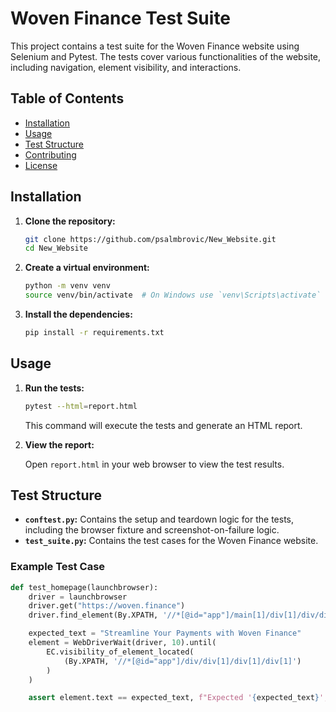 # Woven Finance Test Suite

This project contains a test suite for the Woven Finance website using Selenium and Pytest. The tests cover various functionalities of the website, including navigation, element visibility, and interactions.

## Table of Contents

- [Installation](#installation)
- [Usage](#usage)
- [Test Structure](#test-structure)
- [Contributing](#contributing)
- [License](#license)

## Installation

1. **Clone the repository:**

    ```sh
    git clone https://github.com/psalmbrovic/New_Website.git
    cd New_Website
    ```

2. **Create a virtual environment:**

    ```sh
    python -m venv venv
    source venv/bin/activate  # On Windows use `venv\Scripts\activate`
    ```

3. **Install the dependencies:**

    ```sh
    pip install -r requirements.txt
    ```

## Usage

1. **Run the tests:**

    ```sh
    pytest --html=report.html
    ```

    This command will execute the tests and generate an HTML report.

2. **View the report:**

    Open `report.html` in your web browser to view the test results.

## Test Structure

- **`conftest.py`:** Contains the setup and teardown logic for the tests, including the browser fixture and screenshot-on-failure logic.
- **`test_suite.py`:** Contains the test cases for the Woven Finance website.

### Example Test Case

```python
def test_homepage(launchbrowser):
    driver = launchbrowser
    driver.get("https://woven.finance")
    driver.find_element(By.XPATH, '//*[@id="app"]/main[1]/div[1]/div/div[2]/a[1]').click()

    expected_text = "Streamline Your Payments with Woven Finance"
    element = WebDriverWait(driver, 10).until(
        EC.visibility_of_element_located(
            (By.XPATH, '//*[@id="app"]/div/div[1]/div[1]/div[1]')
        )
    )

    assert element.text == expected_text, f"Expected '{expected_text}', but found '{element.text}'"